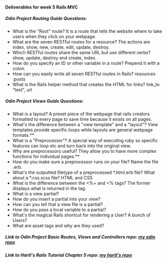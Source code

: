 #### Deliverables for week 5 Rails MVC
##### Odin Project Routing Guide Questions:
- What is the "Root" route?
   It is a route that tells the website where to take users when they click on your webpage. 
- What are the seven RESTful routes for a resource?
  The actions are index, show, new, create, edit, update, destroy.
- Which RESTful routes share the same URL but use different verbs?
  show, update, destroy and create, index.
- How do you specify an ID or other variable in a route?
  Prepend it with a colon.
- How can you easily write all seven RESTful routes in Rails?
  resources :posts
- What is the Rails helper method that creates the HTML for links?
  link_to "text", url

##### Odin Project Views Guide Questions:
- What is a layout?
  A preset piece of the webpage that rails creators formatted to every page to save time because it exists on all pages.
- What's the difference between a "view template" and a "layout"?
 View templates provide specific loops while layouts are general webpage formats.**
- What is a "Preprocessor"?
 A special way of executing ruby so specific features can loop etc and turn back into the original view. 
- Why are preprocessors useful?
  They allow you to have more complex functions for individual pages.**
- How do you make sure a preprocessor runs on your file?
 Name the file .erb. 
- What's the outputted filetype of a preprocessed *.html.erb file? What about a *.css.scss file?
HTML and CSS
- What is the difference between the <%= and <% tags?
The former displays what is returned in the tag. 
- What is a view partial?
- How do you insert a partial into your view?
- How can you tell that a view file is a partial?
- How do you pass a local variable to a partial?
- What's the magical Rails shortcut for rendering a User? A bunch of Users?
- What are asset tags and why are they used?

##### Link to Odin Project Basic Routes, Views and Controllers repo: [my odin repo](<linkhere>)
##### Link to Hartl's Rails Tutorial Chapter 5 repo: [my hartl's repo](<linkhere>)

